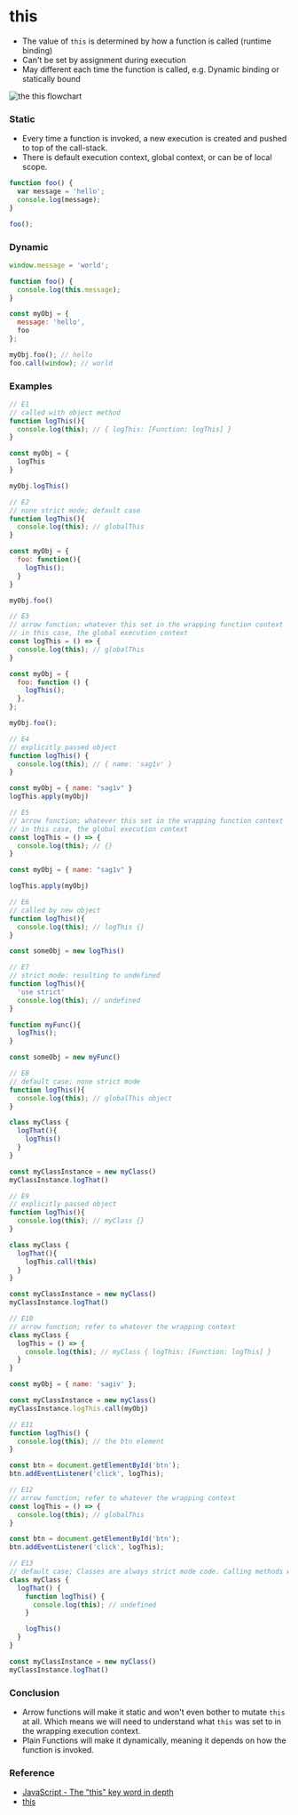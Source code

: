 # this

- The value of `this` is determined by how a function is called (runtime binding)
- Can't be set by assignment during execution
- May different each time the function is called, e.g. Dynamic binding or statically bound

![the this flowchart](https://www.debuggr.io/static/f0e49d9509fa837ca7322cedf793be6a/4815e/the-this-flow-chart.png)

### Static

- Every time a function is invoked, a new execution is created and pushed to top of the call-stack. 
- There is default execution context, global context, or can be of local scope.

```js
function foo() {
  var message = 'hello';
  console.log(message);
}

foo();
```

### Dynamic

```js
window.message = 'world';

function foo() {
  console.log(this.message);
}

const myObj = {
  message: 'hello',
  foo
};

myObj.foo(); // hello
foo.call(window); // world
```

### Examples

```js
// E1
// called with object method
function logThis(){
  console.log(this); // { logThis: [Function: logThis] }
}

const myObj = {
  logThis
}

myObj.logThis()
```

```js
// E2
// none strict mode; default case
function logThis(){
  console.log(this); // globalThis
}

const myObj = {
  foo: function(){
    logThis();
  }
}

myObj.foo()
```

```js
// E3
// arrow function; whatever this set in the wrapping function context
// in this case, the global execution context
const logThis = () => {
  console.log(this); // globalThis
}

const myObj = {
  foo: function () {
    logThis();
  },
};

myObj.foo();
```

```js
// E4
// explicitly passed object
function logThis() {
  console.log(this); // { name: 'sag1v' }
}

const myObj = { name: "sag1v" }
logThis.apply(myObj)
```

```js
// E5
// arrow function; whatever this set in the wrapping function context
// in this case, the global execution context
const logThis = () => {
  console.log(this); // {}
}

const myObj = { name: "sag1v" }

logThis.apply(myObj)
```

```js
// E6
// called by new object
function logThis(){
  console.log(this); // logThis {}
}

const someObj = new logThis()
```

```js
// E7
// strict mode: resulting to undefined
function logThis(){
  'use strict'
  console.log(this); // undefined
}

function myFunc(){
  logThis();
}

const someObj = new myFunc()
```

```js
// E8
// default case; none strict mode
function logThis(){
  console.log(this); // globalThis object
}

class myClass {
  logThat(){
    logThis()
  }
}

const myClassInstance = new myClass()
myClassInstance.logThat()
```

```js
// E9
// explicitly passed object
function logThis(){
  console.log(this); // myClass {}
}

class myClass {
  logThat(){
    logThis.call(this)
  }
}

const myClassInstance = new myClass()
myClassInstance.logThat()
```

```js
// E10
// arrow function; refer to whatever the wrapping context
class myClass {
  logThis = () => {
    console.log(this); // myClass { logThis: [Function: logThis] }
  }
}

const myObj = { name: 'sagiv' };

const myClassInstance = new myClass()
myClassInstance.logThis.call(myObj)
```

```js
// E11
function logThis() {
  console.log(this); // the btn element
}

const btn = document.getElementById('btn');
btn.addEventListener('click', logThis);
```

```js
// E12
// arrow function; refer to whatever the wrapping context
const logThis = () => {
  console.log(this); // globalThis
}

const btn = document.getElementById('btn');
btn.addEventListener('click', logThis);
```

```js
// E13
// default case; Classes are always strict mode code. Calling methods with an undefined this will throw an error.
class myClass {
  logThat() {
    function logThis() {
      console.log(this); // undefined
    }

    logThis()
  }
}

const myClassInstance = new myClass()
myClassInstance.logThat()
```

### Conclusion

- Arrow functions will make it static and won't even bother to mutate `this` at all. Which means we will need to understand what `this` was set to in the wrapping execution context.
- Plain Functions will make it dynamically, meaning it depends on how the function is invoked.

### Reference

- [JavaScript - The "this" key word in depth](https://www.debuggr.io/js-this-in-depth/#the-quiz)
- [this](https://developer.mozilla.org/en-US/docs/Web/JavaScript/Reference/Operators/this)

